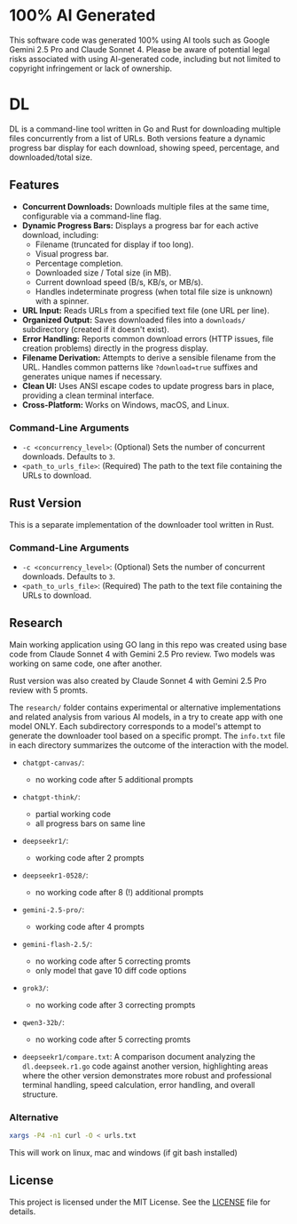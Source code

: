 # 100% AI Generated

This software code was generated 100% using AI tools such as Google Gemini 2.5 Pro and Claude Sonnet 4.
Please be aware of potential legal risks associated with using AI-generated code, including but not limited to copyright infringement or lack of ownership.

# DL

DL is a command-line tool written in Go and Rust for downloading multiple files concurrently from a list of URLs. Both versions feature a dynamic progress bar display for each download, showing speed, percentage, and downloaded/total size.

## Features

*   **Concurrent Downloads:** Downloads multiple files at the same time, configurable via a command-line flag.
*   **Dynamic Progress Bars:** Displays a progress bar for each active download, including:
    *   Filename (truncated for display if too long).
    *   Visual progress bar.
    *   Percentage completion.
    *   Downloaded size / Total size (in MB).
    *   Current download speed (B/s, KB/s, or MB/s).
    *   Handles indeterminate progress (when total file size is unknown) with a spinner.
*   **URL Input:** Reads URLs from a specified text file (one URL per line).
*   **Organized Output:** Saves downloaded files into a `downloads/` subdirectory (created if it doesn't exist).
*   **Error Handling:** Reports common download errors (HTTP issues, file creation problems) directly in the progress display.
*   **Filename Derivation:** Attempts to derive a sensible filename from the URL. Handles common patterns like `?download=true` suffixes and generates unique names if necessary.
*   **Clean UI:** Uses ANSI escape codes to update progress bars in place, providing a clean terminal interface.
*   **Cross-Platform:** Works on Windows, macOS, and Linux.


### Command-Line Arguments

*   `-c <concurrency_level>`: (Optional) Sets the number of concurrent downloads. Defaults to `3`.
*   `<path_to_urls_file>`: (Required) The path to the text file containing the URLs to download.

## Rust Version

This is a separate implementation of the downloader tool written in Rust.

### Command-Line Arguments

*   `-c <concurrency_level>`: (Optional) Sets the number of concurrent downloads. Defaults to `3`.
*   `<path_to_urls_file>`: (Required) The path to the text file containing the URLs to download.

## Research
Main working application using GO lang in this repo was created using base code from Claude Sonnet 4 with Gemini 2.5 Pro review. Two models was working on same code, one after another.

Rust version was also created by Claude Sonnet 4 with Gemini 2.5 Pro review with 5 promts.

The `research/` folder contains experimental or alternative implementations and related analysis from various AI models, in a try to create app with one model ONLY. Each subdirectory corresponds to a model's attempt to generate the downloader tool based on a specific prompt. The `info.txt` file in each directory summarizes the outcome of the interaction with the model.

*   `chatgpt-canvas/`:
    *   no working code after 5 additional prompts
*   `chatgpt-think/`:
    *   partial working code
    *   all progress bars on same line
*   `deepseekr1/`:
    *   working code after 2 prompts
*   `deepseekr1-0528/`:
    *   no working code after 8 (!) additional prompts
*   `gemini-2.5-pro/`:
    *   working code after 4 prompts
*   `gemini-flash-2.5/`:
    *   no working code after 5 correcting promts
    *   only model that gave 10 diff code options
*   `grok3/`:
    *   no working code after 3 correcting prompts
*   `qwen3-32b/`:
    *   no working code after 5 correcting promts

*   `deepseekr1/compare.txt`: A comparison document analyzing the `dl.deepseek.r1.go` code against another version, highlighting areas where the other version demonstrates more robust and professional terminal handling, speed calculation, error handling, and overall structure.

### Alternative

```bash
xargs -P4 -n1 curl -O < urls.txt
```

This will work on linux, mac and windows (if git bash installed)

## License

This project is licensed under the MIT License. See the [LICENSE](LICENSE) file for details.